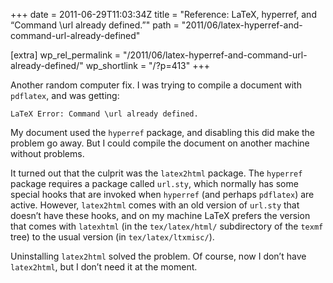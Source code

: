 +++
date = 2011-06-29T11:03:34Z
title = "Reference: LaTeX, hyperref, and “Command \\url already defined.”"
path = "2011/06/latex-hyperref-and-command-url-already-defined"

[extra]
wp_rel_permalink = "/2011/06/latex-hyperref-and-command-url-already-defined/"
wp_shortlink = "/?p=413"
+++

Another random computer fix. I was trying to compile a document with
`pdflatex`, and was getting:

```
LaTeX Error: Command \url already defined.
```

My document used the `hyperref` package, and disabling this did make the
problem go away. But I could compile the document on another machine without
problems.

It turned out that the culprit was the `latex2html` package. The `hyperref`
package requires a package called `url.sty`, which normally has some special
hooks that are invoked when `hyperref` (and perhaps `pdflatex`) are active.
However, `latex2html` comes with an old version of `url.sty` that doesn’t have
these hooks, and on my machine LaTeX prefers the version that comes with
`latexhtml` (in the `tex/latex/html/` subdirectory of the `texmf` tree) to the
usual version (in `tex/latex/ltxmisc/`).

Uninstalling `latex2html` solved the problem. Of course, now I don’t have
`latex2html`, but I don’t need it at the moment.
